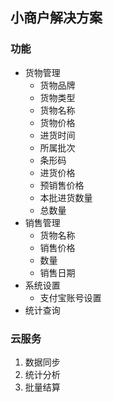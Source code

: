 ## 小商户解决方案

### 功能

* 货物管理 
	- 货物品牌
	- 货物类型
	- 货物名称
	- 货物价格
	- 进货时间
	- 所属批次
	- 条形码
	- 进货价格
	- 预销售价格
	- 本批进货数量
	- 总数量
* 销售管理
    - 货物名称
    - 销售价格
    - 数量
    - 销售日期
* 系统设置
	- 支付宝账号设置
* 统计查询


### 云服务

1.	数据同步
2.	统计分析
3.	批量结算


